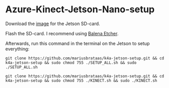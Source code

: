 # Azure-Kinect-Jetson-Nano-setup

Download the [image](https://developer.nvidia.com/jetson-nano-sd-card-image) for the Jetson SD-card.

Flash the SD-card. I recommend using [Balena Etcher](https://www.balena.io/etcher/).

Afterwards, run this command in the terminal on the Jetson to setup everything:

```
git clone https://github.com/mariusbrataas/k4a-jetson-setup.git && cd k4a-jetson-setup && sudo chmod 755 ./SETUP_ALL.sh && sudo ./SETUP_ALL.sh
```

```
git clone https://github.com/mariusbrataas/k4a-jetson-setup.git && cd k4a-jetson-setup && sudo chmod 755 ./KINECT.sh && sudo ./KINECT.sh
```
